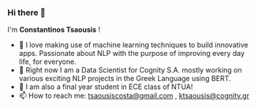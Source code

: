 ### Hi there 👋

I'm **Constantinos Tsaousis** !

- :thinking: I love making use of machine learning techniques to build innovative apps. Passionate about NLP with the purpose of improving every day life, for everyone.
- :office: Right now I am a Data Scientist for Cognity S.A. mostly working on various exciting NLP projects in the Greek Language using BERT.
- :school: I am also a final year student in ECE class of NTUA!
-  📫 How to reach me: tsaousiscosta@gmail.com , ktsaousis@cognity.gr
 

